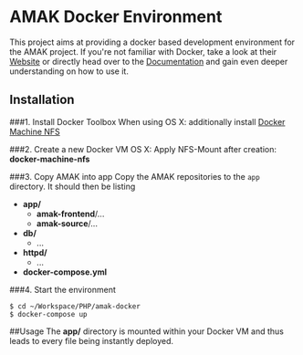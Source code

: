 # AMAK Docker Environment

This project aims at providing a docker based development environment for the AMAK project.
If you're not familiar with Docker, take a look at their [Website](https://www.docker.io) or directly
head over to the [Documentation](https://docs.docker.com/) and gain even deeper understanding on how to use it.

## Installation
###1. Install Docker Toolbox
When using OS X: additionally install [Docker Machine NFS](https://github.com/adlogix/docker-machine-nfs)

###2. Create a new Docker VM
OS X: Apply NFS-Mount after creation: **docker-machine-nfs**

###3. Copy AMAK into app
Copy the AMAK repositories to the `app` directory. It should then be listing
 - **app/**
    - **amak-frontend**/...
    - **amak-source**/...
 - **db/**
    - ...
 - **httpd/**
    - ...
 - **docker-compose.yml**

###4. Start the environment
```shell
$ cd ~/Workspace/PHP/amak-docker
$ docker-compose up
```

##Usage
The **app/** directory is mounted within your Docker VM and thus leads to every file being instantly deployed.